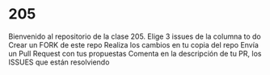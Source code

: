 # 205
Bienvenido al repositorio de la clase 205.
Elige 3 issues de la columna to do
Crear un FORK de este repo
Realiza los cambios en tu copia del repo
Envía un Pull Request con tus propuestas
Comenta en la descripción de tu PR, los ISSUES que están resolviendo
